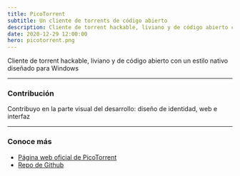 ```yaml
---
title: PicoTorrent
subtitle: Un cliente de torrents de código abierto
description: Cliente de torrent hackable, liviano y de código abierto con un estilo nativo diseñado para Windows
date: 2020-12-29 12:00:00
hero: picotorrent.png
---
```

<p class="lead">
	Cliente de torrent hackable, liviano y de código abierto con un estilo nativo diseñado para Windows
</p>

---

### Contribución
Contribuyo en la parte visual del desarrollo: diseño de identidad, web e interfaz

---

### Conoce más
- [Página web oficial de PicoTorrent](https://picotorrent.org)
- [Repo de Github](https://github.com/picotorrent/website)